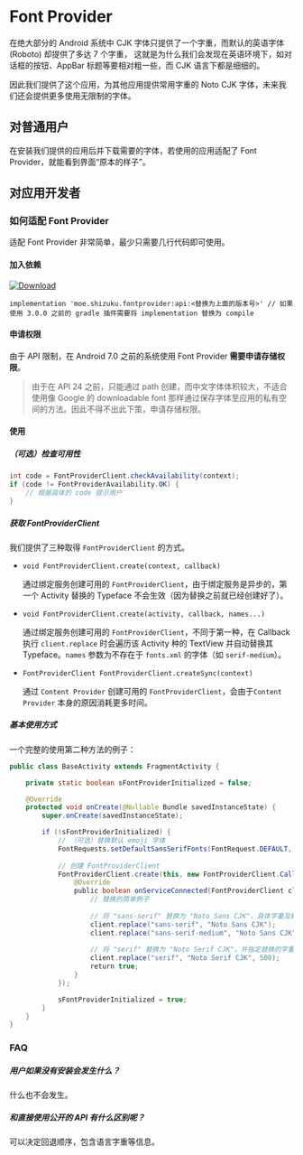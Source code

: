 # Font Provider

在绝大部分的 Android 系统中 CJK 字体只提供了一个字重，而默认的英语字体 (Roboto) 却提供了多达 7 个字重，
这就是为什么我们会发现在英语环境下，如对话框的按钮、AppBar 标题等要相对粗一些，而 CJK 语言下都是细细的。

因此我们提供了这个应用，为其他应用提供常用字重的 Noto CJK 字体，未来我们还会提供更多使用无限制的字体。

## 对普通用户

在安装我们提供的应用后并下载需要的字体，若使用的应用适配了 Font Provider，就能看到界面“原本的样子”。

## 对应用开发者

### 如何适配 Font Provider

适配 Font Provider 非常简单，最少只需要几行代码即可使用。

#### 加入依赖

[![Download](https://api.bintray.com/packages/rikkaw/FontProvider/api/images/download.svg)](https://bintray.com/rikkaw/FontProvider/api/_latestVersion)

```
implementation 'moe.shizuku.fontprovider:api:<替换为上面的版本号>' // 如果使用 3.0.0 之前的 gradle 插件需要将 implementation 替换为 compile
```
   
#### 申请权限

由于 API 限制，在 Android 7.0 之前的系统使用 Font Provider **需要申请存储权限**。
    
> 由于在 API 24 之前，只能通过 path 创建，而中文字体体积较大，不适合使用像 Google 的 downloadable font 那样通过保存字体至应用的私有空间的方法。因此不得不出此下策，申请存储权限。
    
   
#### 使用

##### （可选）检查可用性

```java
int code = FontProviderClient.checkAvailability(context);
if (code != FontProviderAvailability.OK) {
	// 根据具体的 code 提示用户
}
```
    	

##### 获取 FontProviderClient

我们提供了三种取得 `FontProviderClient` 的方式。

* `void FontProviderClient.create(context, callback)`
	
    通过绑定服务创建可用的 `FontProviderClient`，由于绑定服务是异步的，第一个 Activity 替换的 Typeface 不会生效（因为替换之前就已经创建好了）。
    
* `void FontProviderClient.create(activity, callback, names...)`
	
    通过绑定服务创建可用的 `FontProviderClient`，不同于第一种，在 Callback 执行 `client.replace` 时会遍历该 Activity 种的 TextView 并自动替换其 Typeface。`names` 参数为不存在于 `fonts.xml` 的字体（如 `serif-medium`）。
    
* `FontProviderClient FontProviderClient.createSync(context)`
	
    通过 `Content Provider` 创建可用的 `FontProviderClient`，会由于`Content Provider` 本身的原因消耗更多时间。
    
##### 基本使用方式

一个完整的使用第二种方法的例子：

```java
public class BaseActivity extends FragmentActivity {

    private static boolean sFontProviderInitialized = false;

    @Override
    protected void onCreate(@Nullable Bundle savedInstanceState) {
        super.onCreate(savedInstanceState);

        if (!sFontProviderInitialized) {
            // （可选）替换默认 emoji 字体
            FontRequests.setDefaultSansSerifFonts(FontRequest.DEFAULT, FontRequest.NOTO_COLOR_EMOJI);
            
            // 创建 FontProviderClient
            FontProviderClient.create(this, new FontProviderClient.Callback() {
                @Override
                public boolean onServiceConnected(FontProviderClient client, ServiceConnection serviceConnection) {
                    // 替换的简单例子
                    
                    // 将 "sans-serif" 替换为 "Noto Sans CJK"，具体字重及默认英语字体将会根据 "sans-serif" 获得
                    client.replace("sans-serif", "Noto Sans CJK");
                    client.replace("sans-serif-medium", "Noto Sans CJK");
                    
                    // 将 "serif" 替换为 "Noto Serif CJK"，并指定替换的字重为 500
                    client.replace("serif", "Noto Serif CJK", 500);
                    return true;
                }
            });

            sFontProviderInitialized = true;
        }
    }
}
```

### FAQ

##### 用户如果没有安装会发生什么？

什么也不会发生。

##### 和直接使用公开的 API 有什么区别呢？

可以决定回退顺序，包含语言字重等信息。
